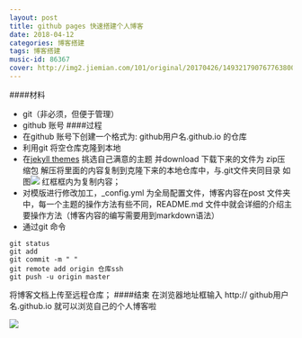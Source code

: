 ```yaml
---
layout: post
title: github pages 快速搭建个人博客
date: 2018-04-12
categories: 博客搭建
tags: 博客搭建
music-id: 86367
cover: http://img2.jiemian.com/101/original/20170426/149321790767763800_a640x364.jpg
---
```


####材料
* git（非必须，但便于管理）
* github 账号
####过程
* 在github 账号下创建一个格式为: github用户名.github.io 的仓库
* 利用git 将空仓库克隆到本地
* 在[jekyll themes](http://jekyllthemes.org/)  挑选自己满意的主题 并download
下载下来的文件为 zip压缩包
解压将里面的内容复制到克隆下来的本地仓库中，与.git文件夹同目录
如图![](https://upload-images.jianshu.io/upload_images/8980525-e2e65ee052baf4e5.png?imageMogr2/auto-orient/strip%7CimageView2/2/w/1240)
红框框内为复制内容；
* 对模版进行修改加工，_config.yml 为全局配置文件，博客内容在post 文件夹中，每一个主题的操作方法有些不同，README.md 文件中就会详细的介绍主要操作方法（博客内容的编写需要用到markdown语法）
* 通过git 命令
```
git status 
git add
git commit -m " "
git remote add origin 仓库ssh
git push -u origin master
```
将博客文档上传至远程仓库；
####结束
在浏览器地址框输入 http:// github用户名.github.io 就可以浏览自己的个人博客啦

![](http://imgsrc.baidu.com/forum/w%3D580/sign=1a5161139325bc312b5d01906edd8de7/4742870928381f30de803974a3014c086c06f0c5.jpg)
